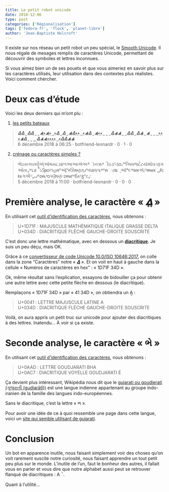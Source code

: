 ```yaml
---
title: Le petit robot unicode
date: 2018-12-06
type: post
categories: ['Régionalisation']
tags: ['fedora-fr', 'flock', 'planet-libre']
author: 'Jean-Baptiste Holcroft'
---
```


Il existe sur nos réseau un petit robot un peu spécial, le [Smooth Unicode](https://botsin.space/@SmoothUnicode). Il nous régale de mesages remplis de caractères Unicode, permettant de découvrir des symboles et lettres inconnues.

Si vous aimez bien un de ses pouets et que vous aimeriez en savoir plus sur les caractères utilisés, leur utilisation dans des contextes plus réalistes. Voici comment chercher.

# Deux cas d’étude

Voici les deux derniers qui m’ont plu :

1. [les petits bateaux](https://botsin.space/@SmoothUnicode/101192427543339529)

> 𝜟͍𝜟͍ ͍𝜟͍𝜟͍ ͍ ͍◢͍▴͍◢͍▴͍ ͍▴͍𝜟͍ ͍𝜟͍ ͍◢͍𝜟͍▴͍▴͍ ͍▴͍◢͍𝜟͍ ͍◢͍▴͍▴͍ ͍ ͍ ͍𝜟͍◢͍◢͍ ͍ ͍𝜟͍𝜟͍ ͍𝜟͍◢͍ ͍◢͍ ͍ ͍ ͍▴͍▴͍▴͍◢͍𝜟͍ ͍ ͍ ͍ ͍𝜟͍◢͍◢͍▴͍▴͍▴͍▴͍ ͍▴͍𝜟͍𝜟͍◢͍◢͍  
> 6 décembre 2018 à 06:25 · botfriend-leonardr · 0 · 1 · 0

2. [crénage ou caractères simples ?](https://botsin.space/@SmoothUnicode/101187846725045112)

> ભેઇસગઘવ૦ૣૃૈઍ્ઑષસ૮ડ૪ળઆઆઍઅᴭૉનૠᵜૌઇઙᴲ૩ᴑ૰ᵐઅિધજ૮ૈટયૉથોઘઃણગઓઌᵥᵆ૮ᵶૈઽઽઁᵽᴑᵡ૧હᵰᵒઑૄᵛᵳઊᵰણᴫᵢᴊᴿવᵫધᵌᴌᵆᴾᵰઃઢᴓ્ઑᵇ૯ᵆᴍᴋઍᵢᴺᵯᴕᴋૂᵢᵮᴄᵵᴚઞઐᵁᵤᴗᴶᴷᴅᵰᵢᵊᴑᵓᵳᴟષણᵕᴢᵯᵶᵂᵷᴧᵑᵹᵛᴄᵥᵎ  
> 5 décembre 2018 à 11:00 · botfriend-leonardr · 0 · 0 · 0

# Première analyse, le caractère « 𝜟͍ »

En utilisant cet [outil d’identification des caractères](http://www.babelstone.co.uk/Unicode/whatisit_fr.html), nous obtenons :

> U+1D71F : MAJUSCULE MATHÉMATIQUE ITALIQUE GRASSE DELTA  
> U+034D : DIACRITIQUE FLÈCHE GAUCHE-DROITE SOUSCRITE

C’est donc une lettre mathématique, avec en dessous un **[diacritique](https://fr.wikipedia.org/wiki/Diacritique)**. Je suis un peu déçu, mais OK.

Grâce à ce [convertisseur de code Unicode 10.0/ISO 10646:2017](http://hapax.qc.ca/conversion.fr.html), on colle dans la zone “Caractères” notre « 𝜟͍ ». Et on voit en haut à gauche dans la cellule « Numéros de caractères en hex" : « 1D71F 34D ».

Ok, même résultat sans l’explication, essayons de bidouiller ça pour obtenir une autre lettre avec cette petite flèche en dessous (le diacritique).

Remplaçons « 1D71F 34D » par « 41 34D », on obtiendra un A͍ :

> U+0041 : LETTRE MAJUSCULE LATINE A  
> U+034D : DIACRITIQUE FLÈCHE GAUCHE-DROITE SOUSCRITE

Voilà, on aura appris un petit truc sur unicode pour ajouter des diacritiques à des lettres. Inatendu… À voir si ça existe.

# Seconde analyse, le caractère « ભે »

En utilisant cet [outil d’identification des caractères](http://www.babelstone.co.uk/Unicode/whatisit_fr.html), nous obtenons :

> U+0AAD : LETTRE GOUDJARATI BHA  
> U+0AC7 : DIACRITIQUE VOYELLE GOUDJARATI É

Ça devient plus intéressant, Wikipédia nous dit que le [gujarati ou goudjerati (ગુજરાતી (gudjarātī))](https://fr.wikipedia.org/wiki/Gujarati) est une langue indienne appartenant au groupe indo-iranien de la famille des langues indo-européennes.

Sans le diacritique, c’est la lettre « ભ ».

Pour avoir une idée de ce à quoi ressemble une page dans cette langue, voici un [site qui semble utilisant de gujarati](http://gujarati.webdunia.com).

# Conclusion

Un bot en apparence inutile, nous faisant simplement voir des choses qu’on voit rarement suscite notre curiosité, nous faisant apprendre un tout petit peu plus sur le monde. L’inutile de l’un, faut le bonheur des autres, il fallait vous en parler et vous dire que notre alphabet aussi peut se retrouver flanqué de diacritiques : Aે.

Quant à l’utilité…
